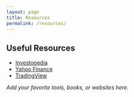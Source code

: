 ```yaml
---
layout: page
title: Resources
permalink: /resources/
---
```


## Useful Resources

- [Investopedia](https://www.investopedia.com/)
- [Yahoo Finance](https://finance.yahoo.com/)
- [TradingView](https://www.tradingview.com/)

*Add your favorite tools, books, or websites here.*
